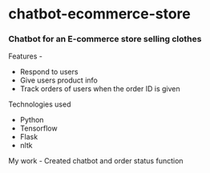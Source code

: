 # chatbot-ecommerce-store

<h3>Chatbot for an E-commerce store selling clothes</h3>

Features -

<ul>
  <li>Respond to users</li>
  <li>Give users product info</li>
  <li>Track orders of users when the order ID is given</li>
</ul>

Technologies used

<ul>
  <li>Python</li>
  <li>Tensorflow</li>
  <li>Flask</li>
  <li>nltk</li>
</ul>


My work - Created chatbot and order status function
